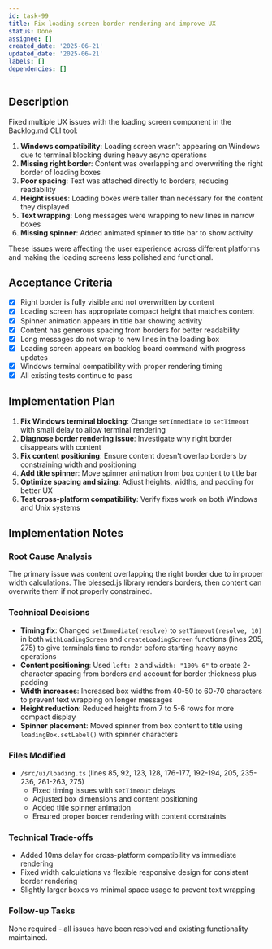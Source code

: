 ```yaml
---
id: task-99
title: Fix loading screen border rendering and improve UX
status: Done
assignee: []
created_date: '2025-06-21'
updated_date: '2025-06-21'
labels: []
dependencies: []
---
```


## Description

Fixed multiple UX issues with the loading screen component in the Backlog.md CLI tool:

1. **Windows compatibility**: Loading screen wasn't appearing on Windows due to terminal blocking during heavy async operations
2. **Missing right border**: Content was overlapping and overwriting the right border of loading boxes
3. **Poor spacing**: Text was attached directly to borders, reducing readability
4. **Height issues**: Loading boxes were taller than necessary for the content they displayed
5. **Text wrapping**: Long messages were wrapping to new lines in narrow boxes
6. **Missing spinner**: Added animated spinner to title bar to show activity

These issues were affecting the user experience across different platforms and making the loading screens less polished and functional.

## Acceptance Criteria

- [x] Right border is fully visible and not overwritten by content
- [x] Loading screen has appropriate compact height that matches content
- [x] Spinner animation appears in title bar showing activity
- [x] Content has generous spacing from borders for better readability
- [x] Long messages do not wrap to new lines in the loading box
- [x] Loading screen appears on backlog board command with progress updates
- [x] Windows terminal compatibility with proper rendering timing
- [x] All existing tests continue to pass

## Implementation Plan

1. **Fix Windows terminal blocking**: Change `setImmediate` to `setTimeout` with small delay to allow terminal rendering
2. **Diagnose border rendering issue**: Investigate why right border disappears with content
3. **Fix content positioning**: Ensure content doesn't overlap borders by constraining width and positioning
4. **Add title spinner**: Move spinner animation from box content to title bar
5. **Optimize spacing and sizing**: Adjust heights, widths, and padding for better UX
6. **Test cross-platform compatibility**: Verify fixes work on both Windows and Unix systems

## Implementation Notes

### Root Cause Analysis
The primary issue was content overlapping the right border due to improper width calculations. The blessed.js library renders borders, then content can overwrite them if not properly constrained.

### Technical Decisions
- **Timing fix**: Changed `setImmediate(resolve)` to `setTimeout(resolve, 10)` in both `withLoadingScreen` and `createLoadingScreen` functions (lines 205, 275) to give terminals time to render before starting heavy async operations
- **Content positioning**: Used `left: 2` and `width: "100%-6"` to create 2-character spacing from borders and account for border thickness plus padding
- **Width increases**: Increased box widths from 40-50 to 60-70 characters to prevent text wrapping on longer messages
- **Height reduction**: Reduced heights from 7 to 5-6 rows for more compact display
- **Spinner placement**: Moved spinner from box content to title using `loadingBox.setLabel()` with spinner characters

### Files Modified
- `/src/ui/loading.ts` (lines 85, 92, 123, 128, 176-177, 192-194, 205, 235-236, 261-263, 275)
  - Fixed timing issues with `setTimeout` delays
  - Adjusted box dimensions and content positioning
  - Added title spinner animation
  - Ensured proper border rendering with content constraints

### Technical Trade-offs
- Added 10ms delay for cross-platform compatibility vs immediate rendering
- Fixed width calculations vs flexible responsive design for consistent border rendering
- Slightly larger boxes vs minimal space usage to prevent text wrapping

### Follow-up Tasks
None required - all issues have been resolved and existing functionality maintained.
